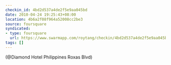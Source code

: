 ```yaml
---
checkin_id: 4bd2d537a4de2f5e9aa045bd
date: 2010-04-24 19:25:43+08:00
location: 4b6a2f08f964a52008cc2be3
source: foursquare
syndicated:
- type: foursquare
  url: https://www.swarmapp.com/roytang/checkin/4bd2d537a4de2f5e9aa045bd
tags: []
---
```


(@Diamond Hotel Philippines Roxas Blvd)